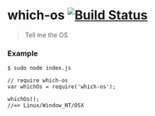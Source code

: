 # which-os [![Build Status](https://travis-ci.org/skippednote/which-os.png?branch=master)](https://travis-ci.org/skippednote/which-os)
> Tell me the OS

### Example
    $ sudo node index.js

    // require which-os
    var whichOs = require('which-os');

    whichOs();
    //=> Linux/Window_NT/OSX
